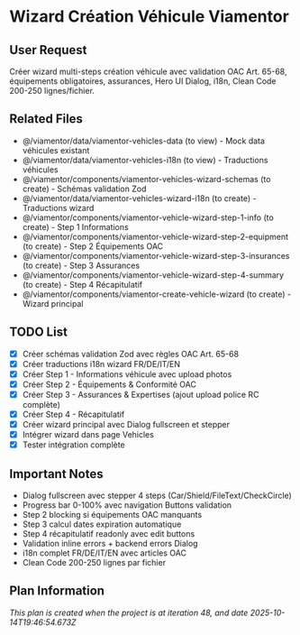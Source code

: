 # Wizard Création Véhicule Viamentor

## User Request
Créer wizard multi-steps création véhicule avec validation OAC Art. 65-68, équipements obligatoires, assurances, Hero UI Dialog, i18n, Clean Code 200-250 lignes/fichier.

## Related Files
- @/viamentor/data/viamentor-vehicles-data (to view) - Mock data véhicules existant
- @/viamentor/data/viamentor-vehicles-i18n (to view) - Traductions véhicules
- @/viamentor/components/viamentor-vehicles-wizard-schemas (to create) - Schémas validation Zod
- @/viamentor/data/viamentor-vehicles-wizard-i18n (to create) - Traductions wizard
- @/viamentor/components/viamentor-vehicle-wizard-step-1-info (to create) - Step 1 Informations
- @/viamentor/components/viamentor-vehicle-wizard-step-2-equipment (to create) - Step 2 Équipements OAC
- @/viamentor/components/viamentor-vehicle-wizard-step-3-insurances (to create) - Step 3 Assurances
- @/viamentor/components/viamentor-vehicle-wizard-step-4-summary (to create) - Step 4 Récapitulatif
- @/viamentor/components/viamentor-create-vehicle-wizard (to create) - Wizard principal

## TODO List
- [x] Créer schémas validation Zod avec règles OAC Art. 65-68
- [x] Créer traductions i18n wizard FR/DE/IT/EN
- [x] Créer Step 1 - Informations véhicule avec upload photos
- [x] Créer Step 2 - Équipements & Conformité OAC
- [x] Créer Step 3 - Assurances & Expertises (ajout upload police RC complète)
- [x] Créer Step 4 - Récapitulatif
- [x] Créer wizard principal avec Dialog fullscreen et stepper
- [x] Intégrer wizard dans page Vehicles
- [x] Tester intégration complète

## Important Notes
- Dialog fullscreen avec stepper 4 steps (Car/Shield/FileText/CheckCircle)
- Progress bar 0-100% avec navigation Buttons validation
- Step 2 blocking si équipements OAC manquants
- Step 3 calcul dates expiration automatique
- Step 4 récapitulatif readonly avec edit buttons
- Validation inline errors + backend errors Dialog
- i18n complet FR/DE/IT/EN avec articles OAC
- Clean Code 200-250 lignes par fichier

  
## Plan Information
*This plan is created when the project is at iteration 48, and date 2025-10-14T19:46:54.673Z*
